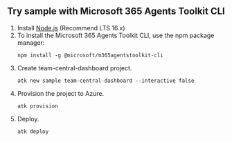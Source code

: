 ## Try sample with Microsoft 365 Agents Toolkit CLI

1. Install [Node.js](https://nodejs.org/en/download/) (Recommend LTS 16.x)
1. To install the Microsoft 365 Agents Toolkit CLI, use the npm package manager:
    ```
    npm install -g @microsoft/m365agentstoolkit-cli
    ```
1. Create team-central-dashboard project.
    ```
    atk new sample team-central-dashboard --interactive false
    ```
1. Provision the project to Azure.
    ```
    atk provision
    ```
1. Deploy.
    ```
    atk deploy
    ```